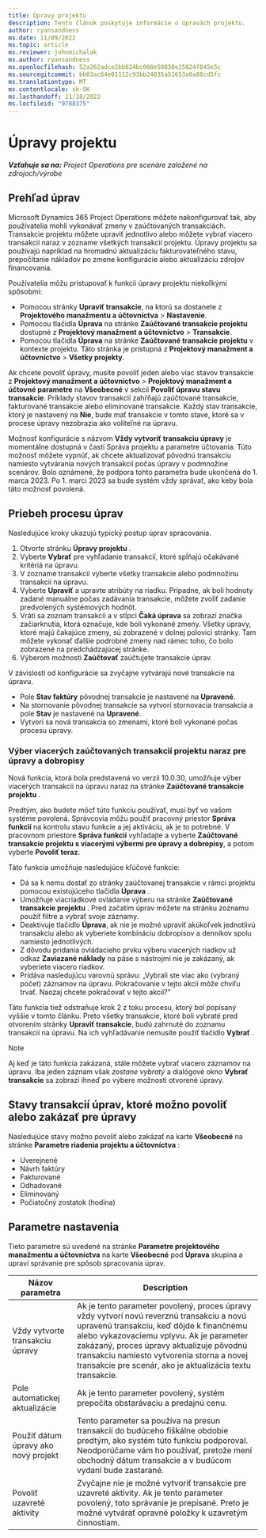 ```yaml
---
title: Úpravy projektu
description: Tento článok poskytuje informácie o úpravách projektu.
author: ryansandness
ms.date: 11/09/2022
ms.topic: article
ms.reviewer: johnmichalak
ms.author: ryansandness
ms.openlocfilehash: 52a262adce2bb624bc088e50858e25824f845e5c
ms.sourcegitcommit: bb03ac64e01112c93bb24035a51653a0a88cd5fc
ms.translationtype: MT
ms.contentlocale: sk-SK
ms.lasthandoff: 11/18/2022
ms.locfileid: "9788375"
---
```

# <a name="project-adjustments"></a>Úpravy projektu

_**Vzťahuje sa na:** Project Operations pre scenáre založené na zdrojoch/výrobe_

## <a name="adjustments-overview"></a>Prehľad úprav

Microsoft Dynamics 365 Project Operations  môžete nakonfigurovať tak, aby používatelia mohli vykonávať zmeny v zaúčtovaných transakciách. Transakcie projektu môžete upraviť jednotlivo alebo môžete vybrať viacero transakcií naraz v zozname všetkých transakcií projektu. Úpravy projektu sa používajú napríklad na hromadnú aktualizáciu fakturovateľného stavu, prepočítanie nákladov po zmene konfigurácie alebo aktualizáciu zdrojov financovania.

Používatelia môžu pristupovať k funkcii úpravy projektu niekoľkými spôsobmi:

- Pomocou stránky  **Upraviť transakcie**, na ktorú sa dostanete z  **Projektového manažmentu a účtovníctva** \> **Nastavenie**.
- Pomocou tlačidla **Úprava** na stránke **Zaúčtované transakcie projektu** dostupné z **Projektový manažment a účtovníctvo** \> **Transakcie**.
- Pomocou tlačidla **Úprava** na stránke **Zaúčtované transakcie projektu** v kontexte projektu. Táto stránka je prístupná z **Projektový manažment a účtovníctvo** \> **Všetky projekty**.

Ak chcete povoliť úpravy, musíte povoliť jeden alebo viac stavov transakcie z **Projektový manažment a účtovníctvo** \> **Projektový manažment a účtovné parametre** na **Všeobecné** v sekcii **Povoliť úpravu stavu transakcie**. Príklady stavov transakcií zahŕňajú zaúčtované transakcie, fakturované transakcie alebo eliminované transakcie. Každý stav transakcie, ktorý je nastavený na **Nie**, bude mať transakcie v tomto stave, ktoré sa v procese úpravy nezobrazia ako voliteľné na úpravu.

Možnosť konfigurácie s názvom **Vždy vytvoriť transakciu úpravy**  je momentálne dostupná v časti Správa projektu a parametre účtovania. Túto možnosť môžete vypnúť, ak chcete aktualizovať pôvodnú transakciu namiesto vytvárania nových transakcií počas úpravy v podmnožine scenárov. Bolo oznámené, že podpora tohto parametra bude ukončená do 1. marca 2023. Po 1. marci 2023 sa bude systém vždy správať, ako keby bola táto možnosť povolená.

## <a name="adjustments-process-flow"></a>Priebeh procesu úprav

Nasledujúce kroky ukazujú typický postup úprav spracovania.

1. Otvorte stránku **Úpravy projektu** .
2. Vyberte **Vybrať** pre vyhľadanie transakcií, ktoré spĺňajú očakávané kritériá na úpravu.
3. V zozname transakcií vyberte všetky transakcie alebo podmnožinu transakcií na úpravu.
4. Vyberte **Upraviť** a upravte atribúty na riadku. Prípadne, ak boli hodnoty zadané manuálne počas zadávania transakcie, môžete zvoliť zadanie predvolených systémových hodnôt.
5. Vráti sa zoznam transakcií a v stĺpci **Čaká úprava**  sa zobrazí značka začiarknutia, ktorá označuje, kde boli vykonané zmeny. Všetky úpravy, ktoré majú čakajúce zmeny, sú zobrazené v dolnej polovici stránky. Tam môžete vykonať ďalšie podrobné zmeny nad rámec toho, čo bolo zobrazené na predchádzajúcej stránke.
6. Výberom možnosti **Zaúčtovať**  zaúčtujete transakcie úprav.

V závislosti od konfigurácie sa zvyčajne vytvárajú nové transakcie na úpravu.

- Pole **Stav faktúry**  pôvodnej transakcie je nastavené na **Upravené**.
- Na stornovanie pôvodnej transakcie sa vytvorí stornovacia transakcia a pole **Stav**  je nastavené na  **Upravené**.
- Vytvorí sa nová transakcia so zmenami, ktoré boli vykonané počas procesu úpravy.

### <a name="selecting-multiple-posted-project-transactions-at-a-time-for-adjustments-and-credit-notes"></a>Výber viacerých zaúčtovaných transakcií projektu naraz pre úpravy a dobropisy

Nová funkcia, ktorá bola predstavená vo verzii 10.0.30, umožňuje výber viacerých transakcií na úpravu naraz na stránke **Zaúčtované transakcie projektu** .

Predtým, ako budete môcť túto funkciu používať, musí byť vo vašom systéme povolená. Správcovia môžu použiť pracovný priestor  **Správa funkcií**  na kontrolu stavu funkcie a jej aktiváciu, ak je to potrebné. V pracovnom priestore **Správa funkcií**  vyhľadajte a vyberte **Zaúčtované transakcie projektu s viacerými výbermi pre úpravy a dobropisy**, a potom vyberte **Povoliť teraz**.

Táto funkcia umožňuje nasledujúce kľúčové funkcie:

- Dá sa k nemu dostať zo stránky zaúčtovanej transakcie v rámci projektu pomocou existujúceho tlačidla **Úprava** .
- Umožňuje viacriadkové ovládanie výberu na stránke **Zaúčtované transakcie projektu** . Pred začatím úprav môžete na stránku zoznamu použiť filtre a vybrať svoje záznamy.
- Deaktivuje tlačidlo **Úprava**, ak nie je možné upraviť akúkoľvek jednotlivú transakciu alebo ak vyberiete kombináciu dobropisov a denníkov spolu namiesto jednotlivých.
- Z dôvodu pridania ovládacieho prvku výberu viacerých riadkov už odkaz **Zaviazané náklady**  na páse s nástrojmi nie je zakázaný, ak vyberiete viacero riadkov.
- Pridáva nasledujúcu varovnú správu: „Vybrali ste viac ako (vybraný počet) záznamov na úpravu. Pokračovanie v tejto akcii môže chvíľu trvať. Naozaj chcete pokračovať v tejto akcii?"

Táto funkcia tiež odstraňuje krok 2 z toku procesu, ktorý bol popísaný vyššie v tomto článku. Preto všetky transakcie, ktoré boli vybraté pred otvorením stránky  **Upraviť transakcie**, budú zahrnuté do zoznamu transakcií na úpravu. Na ich vyhľadávanie nemusíte použiť tlačidlo **Vybrať** .

> [!NOTE] 
> Aj keď je táto funkcia zakázaná, stále môžete vybrať viacero záznamov na úpravu. Iba jeden záznam však *zostane vybratý* a dialógové okno **Vybrať transakcie**  sa zobrazí ihneď po výbere možnosti otvorené úpravy.

## <a name="adjustment-transaction-statuses-that-can-be-enabled-or-disabled-for-adjustments"></a>Stavy transakcií úprav, ktoré možno povoliť alebo zakázať pre úpravy

Nasledujúce stavy možno povoliť alebo zakázať na karte **Všeobecné** na stránke **Parametre riadenia projektu a účtovníctva** :

- Uverejnené
- Návrh faktúry
- Fakturované
- Odhadované
- Eliminovaný
- Počiatočný zostatok (hodina)

## <a name="adjustment-parameters"></a>Parametre nastavenia

Tieto parametre sú uvedené na stránke **Parametre projektového manažmentu a účtovníctva** na karte **Všeobecné** pod **Úprava** skupina a upraví správanie pre spôsob spracovania úprav. 

| Názov parametra | Description |
|----------------|-------------
| Vždy vytvorte transakciu úpravy | Ak je tento parameter povolený, proces úpravy vždy vytvorí novú reverznú transakciu a novú upravenú transakciu, keď dôjde k finančnému alebo vykazovaciemu vplyvu. Ak je parameter zakázaný, proces úpravy aktualizuje pôvodnú transakciu namiesto vytvorenia storna a novej transakcie pre scenár, ako je aktualizácia textu transakcie. |
| Pole automatickej aktualizácie | Ak je tento parameter povolený, systém prepočíta obstarávaciu a predajnú cenu. |
| Použiť dátum úpravy ako nový projekt | Tento parameter sa používa na presun transakcií do budúceho fiškálne obdobie predtým, ako systém túto funkciu podporoval. Neodporúčame vám ho používať, pretože mení obchodný dátum transakcie a v budúcom vydaní bude zastarané. |
| Povoliť uzavreté aktivity | Zvyčajne nie je možné vytvoriť transakcie pre uzavreté aktivity. Ak je tento parameter povolený, toto správanie je prepísané. Preto je možné vytvárať opravné položky k uzavretým činnostiam. |
